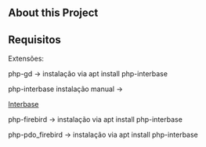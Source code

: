 ## About this Project




## Requisitos

Extensões: 
<p>php-gd -> instalação via apt install php-interbase</p>
<p>php-interbase instalação manual -> </p> <a href="https://github.com/FirebirdSQL/php-firebird">Interbase</a>
<p>php-firebird -> instalação via apt install php-interbase</p>
<p>php-pdo_firebird -> instalação via apt install php-interbase</p>





